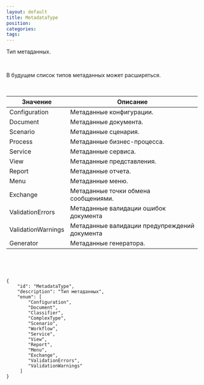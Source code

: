 ```yaml
---
layout: default
title: MetadataType
position: 
categories: 
tags: 
---
```


Тип метаданных.

 

В будущем список типов метаданных может расширяться.

  

|Значение|Описание|
|--------|--------|
|Configuration|Метаданные конфигурации.|
|Document|Метаданные документа.|
|Scenario|Метаданные сценария.|
|Process|Метаданные бизнес-процесса.|
|Service|Метаданные сервиса.|
|View|Метаданные представления.|
|Report|Метаданные отчета.|
|Menu|Метаданные меню.|
|Exchange|Метаданные точки обмена сообщениями.|
|ValidationErrors|Метаданные валидации ошибок документа|
|ValidationWarnings|Метаданные валидации предупреждений документа|
|Generator|Метаданные генератора.|

 

  

```
{
	"id": "MetadataType",
	"description": "Тип метаданных",
	"enum": [
		"Configuration",
		"Document",
		"Classifier",
		"ComplexType",
		"Scenario",
		"Workflow",
		"Service",
		"View",
		"Report",
		"Menu",
		"Exchange",
		"ValidationErrors",
		"ValidationWarnings"
	 ]
}
```

 

 

